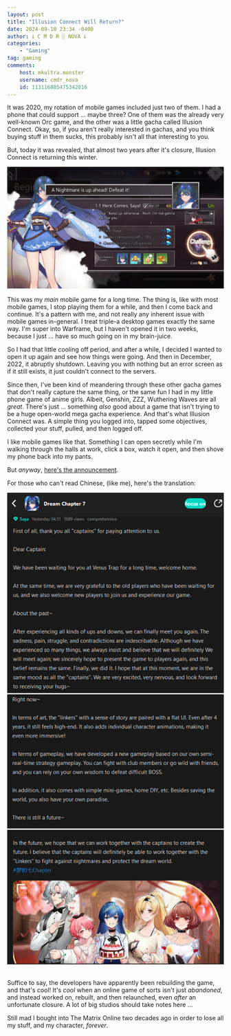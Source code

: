 ```yaml
---
layout: post
title: "Illusion Connect Will Return?"
date: 2024-09-10 23:34 -0400
author: 𐕣 C M D R ░ NOVA 𐕣
categories:
    - "Gaming"
tag: gaming
comments:
    host: mkultra.monster
    username: cmdr_nova
    id: 113116885475342816
---
```


It was 2020, my rotation of mobile games included just two of them. I had a phone that could support ... maybe three? One of them was the already very well-known Orc game, and the other was a little gacha called Illusion Connect. Okay, so, if you aren't really interested in gachas, and you think buying stuff in them sucks, this probably isn't all that interesting to you.

But, today it was revealed, that almost two years after it's closure, Illusion Connect is returning this winter.

<img src="/img/posts/connect/illusion.webp">

This was my *main* mobile game for a long time. The thing is, like with most mobile games, I stop playing them for a while, and then I come back and continue. It's a pattern with me, and not really any inherent issue with mobile games in-general. I treat triple-a desktop games exactly the same way. I'm super into Warframe, but I haven't opened it in two weeks, because I just ... have so much going on in my brain-juice.

So I had that little cooling off period, and after a while, I decided I wanted to open it up again and see how things were going. And then in December, 2022, it abruptly shutdown. Leaving you with nothing but an error screen as if it still exists, it just couldn't connect to the servers.

Since then, I've been kind of meandering through these other gacha games that don't really capture the same thing, or the same fun I had in my little phone game of anime girls. Albeit, Genshin, ZZZ, Wuthering Waves are all *great*. There's just ... something *also* good about a game that isn't trying to be a huge open-world mega gacha experience. And that's what Illusion Connect was. A simple thing you logged into, tapped some objectives, collected your stuff, pulled, and then logged off.

I like mobile games like that. Something I can open secretly while I'm walking through the halls at work, click a box, watch it open, and then shove my phone back into my pants.

But *anyway*, <a href="https://www.taptap.cn/moment/582294702590525813" target="_blank">here's the announcement</a>.

For those who can't read Chinese, (like me), here's the translation:

<center>

<img src="/img/posts/connect/part1.png">

<img src="/img/posts/connect/part2.png">

<img src="/img/posts/connect/part3.png">

</center>

<br />

Suffice to say, the developers have apparently been rebuilding the game, and that's cool! It's *cool* when an online game of sorts isn't just *abandoned*, and instead worked on, rebuilt, and then relaunched, even *after* an unfortunate closure. A lot of big studios should take notes here ... 

Still mad I bought into The Matrix Online two decades ago in order to lose all my stuff, and my character, *forever*.